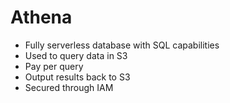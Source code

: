 # Athena

* Fully serverless database with SQL capabilities
* Used to query data in S3
* Pay per query
* Output results back to S3
* Secured through IAM

